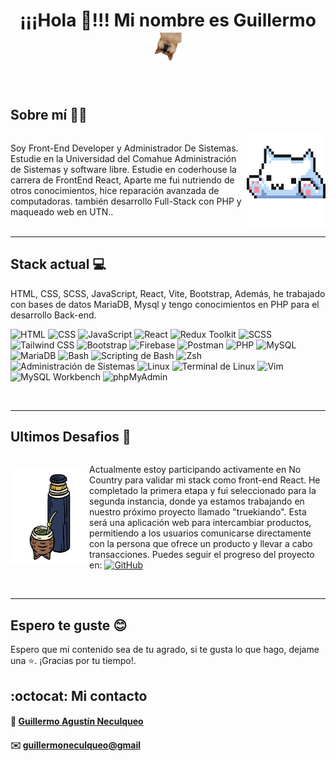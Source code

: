 <h1 align="center" border="1" >¡¡¡Hola 🖖!!! Mi nombre es Guillermo <img src="./img/firulais2.png" alt="firulais de cabeza" width="50px" height="50px"></img> </h1>
    </br>

    
## Sobre mí 🧑‍💻 

<div style="display: flex;">
  <div style="flex: 3;">
    <p>Soy Front-End Developer y Administrador De Sistemas. </br>
    Estudie en la Universidad del Comahue Administración de Sistemas y software libre.
    Estudie en coderhouse la carrera de FrontEnd React, Aparte me fui nutriendo de otros conocimientos, hice reparación avanzada de computadoras. también desarrollo Full-Stack con PHP y maqueado web en UTN.. </p>
  </div>
  <div style="flex: 1;">
    <img src="./img/gatito.gif" alt="Imagen de trabajo" height="150px" style="float: right;">
  </div>
</div>

***
## Stack actual 💻
HTML, CSS, SCSS, JavaScript, React, Vite, Bootstrap, Además, he trabajado
con bases de datos MariaDB, Mysql y tengo conocimientos en PHP para el
desarrollo Back-end.

![HTML](https://img.shields.io/badge/-HTML-E34F26?logo=html5&logoColor=white&style=flat)
![CSS](https://img.shields.io/badge/-CSS-1572B6?logo=css3&logoColor=white&style=flat)
![JavaScript](https://img.shields.io/badge/-JavaScript-F7DF1E?logo=javascript&logoColor=white&style=flat)
![React](https://img.shields.io/badge/-React-61DAFB?logo=react&logoColor=white&style=flat)
![Redux Toolkit](https://img.shields.io/badge/-Redux_Toolkit-764ABC?logo=redux&logoColor=white&style=flat)
![SCSS](https://img.shields.io/badge/-SCSS-CC6699?logo=sass&logoColor=white&style=flat)
![Tailwind CSS](https://img.shields.io/badge/-Tailwind%20CSS-38B2AC?logo=tailwind-css&logoColor=white&style=flat)
![Bootstrap](https://img.shields.io/badge/-Bootstrap-7952B3?logo=bootstrap&logoColor=white&style=flat)
![Firebase](https://img.shields.io/badge/-Firebase-FFCA28?logo=firebase&logoColor=white&style=flat)
![Postman](https://img.shields.io/badge/-Postman-FF6C37?logo=postman&logoColor=white&style=flat)
![PHP](https://img.shields.io/badge/-PHP-777BB4?logo=php&logoColor=white&style=flat)
![MySQL](https://img.shields.io/badge/-MySQL-4479A1?logo=mysql&logoColor=white&style=flat)
![MariaDB](https://img.shields.io/badge/-MariaDB-003545?logo=mariadb&logoColor=white&style=flat)
![Bash](https://img.shields.io/badge/-Bash-4EAA25?logo=gnu-bash&logoColor=white&style=flat)
![Scripting de Bash](https://img.shields.io/badge/-Bash_Scripting-4EAA25?logo=gnu-bash&logoColor=white&style=flat)
![Zsh](https://img.shields.io/badge/-Zsh-4EAA25?logo=zsh&logoColor=white&style=flat)
![Administración de Sistemas](https://img.shields.io/badge/-Administración_de_Sistemas-007396?logo=linux&logoColor=white&style=flat)
![Linux](https://img.shields.io/badge/-Linux-FCC624?logo=linux&logoColor=white&style=flat)
![Terminal de Linux](https://img.shields.io/badge/-Terminal_de_Linux-000000?logo=gnubash&logoColor=white&style=flat)
![Vim](https://img.shields.io/badge/-Vim-019733?logo=vim&logoColor=white&style=flat)
![MySQL Workbench](https://img.shields.io/badge/-MySQL_Workbench-4479A1?logo=mysql&logoColor=white&style=flat)
![phpMyAdmin](https://img.shields.io/badge/-phpMyAdmin-4479A1?logo=phpmyadmin&logoColor=white&style=flat)

</br>

***
## Ultimos Desafios 🚀
<div style="display: flex; justify-content: center; align-items: center;">
  <div style="flex: 1; justify-content: center; align-items: center;">
    <img src="./img/mate.png" alt="Imagen de trabajo" height="150px" style="float: right;">
  </div>
  <div style="flex: 3;">
    <p>Actualmente estoy participando activamente en No Country para validar mi stack como front-end React. He completado la primera etapa y fui seleccionado para la segunda instancia, donde ya estamos trabajando en nuestro próximo proyecto llamado "truekiando". Esta será una aplicación web para intercambiar productos, permitiendo a los usuarios comunicarse directamente con la persona que ofrece un producto y llevar a cabo transacciones. Puedes seguir el progreso del proyecto en:  
        <a href="https://github.com/No-Country/s9-12-t-nest-react">
            <img src="https://img.shields.io/badge/-GitHub-181717?logo=github&logoColor=white&style=flat" alt="GitHub">
        </a>
    </p>
  </div>
</div>
</br>

***
## Espero te guste 😊 
Espero que mi contenido sea de tu agrado, si te gusta lo que hago, dejame una ⭐. ¡Gracias por tu tiempo!.

## :octocat: Mi contacto
#### :bust_in_silhouette: [Guillermo Agustín Neculqueo](@guillenec)

#### :envelope: [guillermoneculqueo@gmail](guillermoneculqueo@gmail.com)

    
